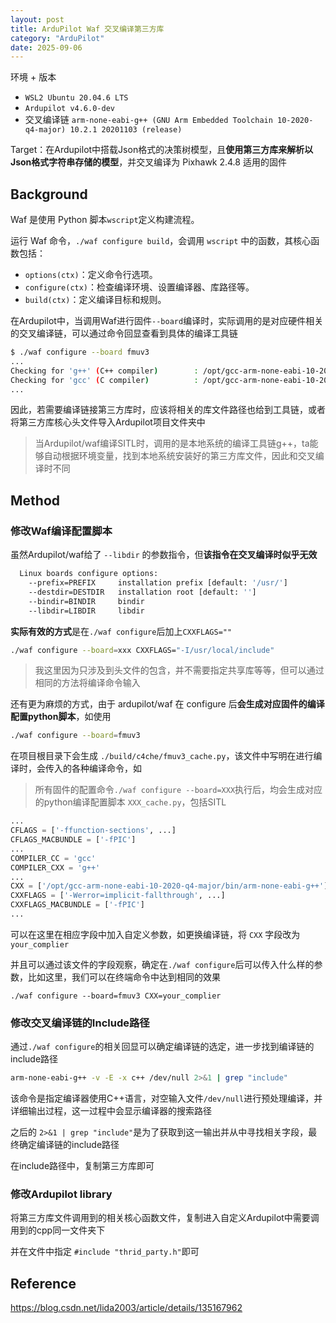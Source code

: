 ```yaml
---
layout: post
title: ArduPilot Waf 交叉编译第三方库
category: "ArduPilot"
date: 2025-09-06
---
```



环境 + 版本

* `WSL2 Ubuntu 20.04.6 LTS`
* `Ardupilot v4.6.0-dev`
* 交叉编译链 `arm-none-eabi-g++ (GNU Arm Embedded Toolchain 10-2020-q4-major) 10.2.1 20201103 (release)`

Target：在Ardupilot中搭载Json格式的决策树模型，且**使用第三方库来解析以Json格式字符串存储的模型**，并交叉编译为 Pixhawk 2.4.8 适用的固件


## Background

Waf 是使用 Python 脚本`wscript`定义构建流程。

运行 Waf 命令，`./waf configure build`，会调用 `wscript` 中的函数，其核心函数包括：

- `options(ctx)`：定义命令行选项。
- `configure(ctx)`：检查编译环境、设置编译器、库路径等。
- `build(ctx)`：定义编译目标和规则。

在Ardupilot中，当调用Waf进行固件`--board`编译时，实际调用的是对应硬件相关的交叉编译链，可以通过命令回显查看到具体的编译工具链

````bash
$ ./waf configure --board fmuv3
...
Checking for 'g++' (C++ compiler)        : /opt/gcc-arm-none-eabi-10-2020-q4-major/bin/arm-none-eabi-g++ 
Checking for 'gcc' (C compiler)          : /opt/gcc-arm-none-eabi-10-2020-q4-major/bin/arm-none-eabi-gcc 
...
````

因此，若需要编译链接第三方库时，应该将相关的库文件路径也给到工具链，或者将第三方库核心头文件导入Ardupilot项目文件夹中

> 当Ardupilot/waf编译SITL时，调用的是本地系统的编译工具链g++，ta能够自动根据环境变量，找到本地系统安装好的第三方库文件，因此和交叉编译时不同

## Method

### 修改Waf编译配置脚本

虽然Ardupilot/waf给了 `--libdir` 的参数指令，但**该指令在交叉编译时似乎无效**

````bash
  Linux boards configure options:
    --prefix=PREFIX     installation prefix [default: '/usr/']
    --destdir=DESTDIR   installation root [default: '']
    --bindir=BINDIR     bindir
    --libdir=LIBDIR     libdir
````

**实际有效的方式**是在`./waf configure`后加上`CXXFLAGS=""`

````bash
./waf configure --board=xxx CXXFLAGS="-I/usr/local/include"
````

> 我这里因为只涉及到头文件的包含，并不需要指定共享库等等，但可以通过相同的方法将编译命令输入

还有更为麻烦的方式，由于 ardupilot/waf 在 configure 后**会生成对应固件的编译配置python脚本**，如使用

````bash
./waf configure --board=fmuv3
````

在项目根目录下会生成 `./build/c4che/fmuv3_cache.py`，该文件中写明在进行编译时，会传入的各种编译命令，如

> 所有固件的配置命令`./waf configure --board=XXX`执行后，均会生成对应的python编译配置脚本 `XXX_cache.py`，包括SITL

````python
...
CFLAGS = ['-ffunction-sections', ...]
CFLAGS_MACBUNDLE = ['-fPIC']
...
COMPILER_CC = 'gcc'
COMPILER_CXX = 'g++'
...
CXX = ['/opt/gcc-arm-none-eabi-10-2020-q4-major/bin/arm-none-eabi-g++']
CXXFLAGS = ['-Werror=implicit-fallthrough', ...]
CXXFLAGS_MACBUNDLE = ['-fPIC']
...
````

可以在这里在相应字段中加入自定义参数，如更换编译链，将 `CXX` 字段改为 `your_complier`

并且可以通过该文件的字段观察，确定在`./waf configure`后可以传入什么样的参数，比如这里，我们可以在终端命令中达到相同的效果

 ````
 ./waf configure --board=fmuv3 CXX=your_complier
 ````

### 修改交叉编译链的Include路径

通过`./waf configure`的相关回显可以确定编译链的选定，进一步找到编译链的include路径

````bash
arm-none-eabi-g++ -v -E -x c++ /dev/null 2>&1 | grep "include"
````

该命令是指定编译器使用C++语言，对空输入文件`/dev/null`进行预处理编译，并详细输出过程，这一过程中会显示编译器的搜索路径

之后的 `2>&1 | grep "include"`是为了获取到这一输出并从中寻找相关字段，最终确定编译链的include路径

在include路径中，复制第三方库即可

### 修改Ardupilot library

将第三方库文件调用到的相关核心函数文件，复制进入自定义Ardupilot中需要调用到的cpp同一文件夹下

并在文件中指定 `#include "thrid_party.h"`即可

## Reference

https://blog.csdn.net/lida2003/article/details/135167962
